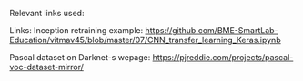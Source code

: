 Relevant links used:

Links: Inception retraining example: https://github.com/BME-SmartLab-Education/vitmav45/blob/master/07/CNN_transfer_learning_Keras.ipynb

Pascal dataset on Darknet-s wepage: https://pjreddie.com/projects/pascal-voc-dataset-mirror/
